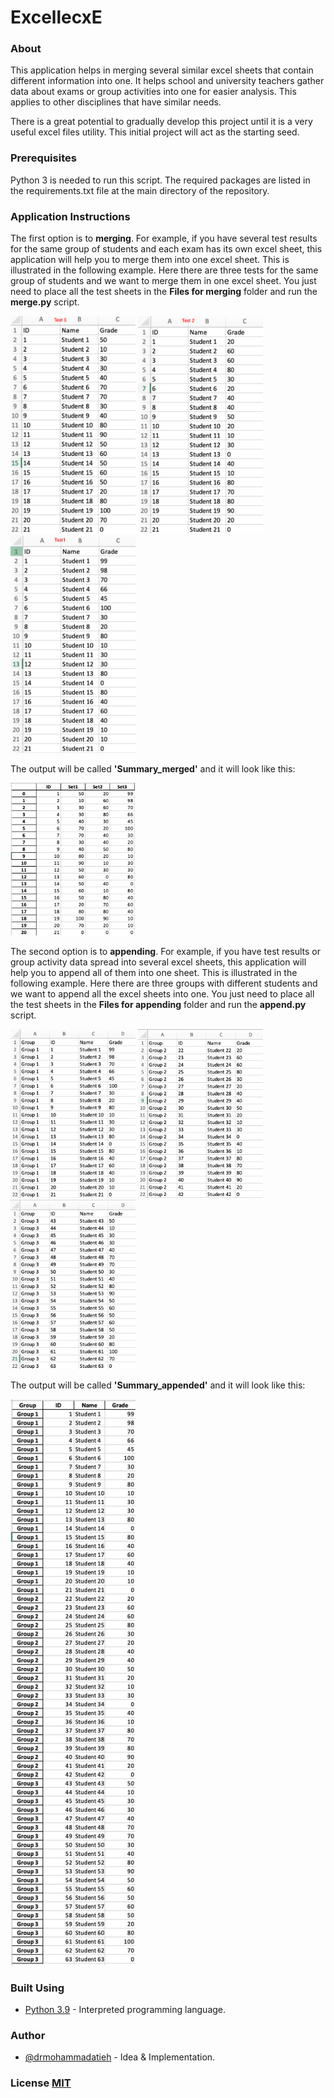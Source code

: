 # ExcellecxE

### About

This application helps in merging several similar excel sheets that contain different information into one. It helps school and university teachers gather data about exams or group activities into one for easier analysis. This applies to other disciplines that have similar needs.

There is a great potential to gradually develop this project until it is a very useful excel files utility. This initial project will act as the starting seed.

### Prerequisites

Python 3 is needed to run this script. The required packages are listed in the requirements.txt file at the main directory of the repository.

### Application Instructions

The first option is to **merging**. For example, if you have several test results for the same group of students and each exam has its own excel sheet, this application will help you to merge them into one excel sheet. This is illustrated in the following example. Here there are three tests for the same group of students and we want to merge them in one excel sheet. You just need to place all the test sheets in the **Files for merging** folder and run the **merge.py** script.

<img src ="Images/Test 1.jpg" width = '200'> <img src ="Images/Test 2.jpg" width = '200'> <img src ="Images/Test 3.jpg" width = '200'>

The output will be called **'Summary_merged'** and it will look like this:

<img src ="Images/Merged.jpg" width = '200'>

The second option is to **appending**. For example, if you have test results or group activity data spread into several excel sheets, this application will help you to append all of them into one sheet. This is illustrated in the following example. Here there are three groups with different students and we want to append all the excel sheets into one. You just need to place all the test sheets in the **Files for appending** folder and run the **append.py** script.

<img src ="Images/Group 1.jpg" width = '200'> <img src ="Images/Group 2.jpg" width = '200'> <img src ="Images/Group 3.jpg" width = '200'>

The output will be called **'Summary_appended'** and it will look like this:

<img src ="Images/Appended.jpg" width = '200'>

### Built Using
  - [Python 3.9](https://www.python.org) - Interpreted programming language.
### Author
  - [@drmohammadatieh](https://github.com/drmohammadatieh) - Idea & Implementation.
  
### License [MIT](https://github.com/drmohammadatieh/Excellecxe/blob/main/LICENSE)
